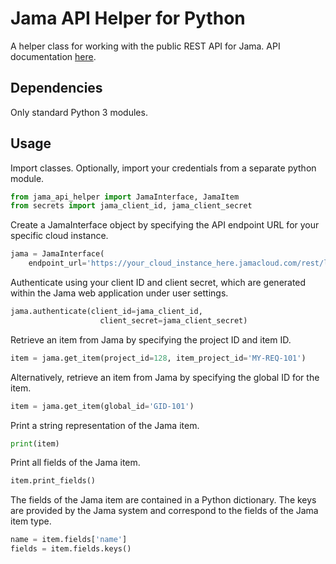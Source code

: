 # Jama API Helper for Python

A helper class for working with the public REST API for Jama. API documentation [here](https://dev.jamasoftware.com/api/).

## Dependencies

Only standard Python 3 modules.

## Usage

Import classes. Optionally, import your credentials from a separate python module.

```python
from jama_api_helper import JamaInterface, JamaItem
from secrets import jama_client_id, jama_client_secret
```

Create a JamaInterface object by specifying the API endpoint URL for your specific cloud instance.

```python
jama = JamaInterface(
    endpoint_url='https://your_cloud_instance_here.jamacloud.com/rest/latest')
```

Authenticate using your client ID and client secret, which are generated within the Jama web application under user settings.

```python
jama.authenticate(client_id=jama_client_id,
                    client_secret=jama_client_secret)
```

Retrieve an item from Jama by specifying the project ID and item ID.

```python
item = jama.get_item(project_id=128, item_project_id='MY-REQ-101')
```

Alternatively, retrieve an item from Jama by specifying the global ID for the item.

```python
item = jama.get_item(global_id='GID-101')
```

Print a string representation of the Jama item.

```python
print(item)
```

Print all fields of the Jama item.

```python
item.print_fields()
```

The fields of the Jama item are contained in a Python dictionary. The keys are provided by the Jama system and correspond to the fields of the Jama item type.

```python
name = item.fields['name']
fields = item.fields.keys()
```
